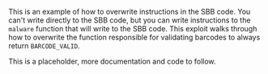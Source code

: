 This is an example of how to overwrite instructions in the SBB code. You can't write directly to the SBB code, but you can write instructions to the `malware` function that will write to the SBB code. This exploit walks through how to overwrite the function responsible for validating barcodes to always return `BARCODE_VALID`.

This is a placeholder, more documentation and code to follow. 
